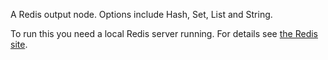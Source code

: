 A Redis output node. Options include Hash, Set, List and String.

To run this you need a local Redis server running. For details see [the Redis site](http://redis.io/).